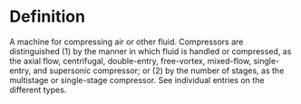 # Definition

A machine for compressing air or other fluid. Compressors are
distinguished (1) by the manner in which fluid is handled or compressed,
as the axial flow, centrifugal, double-entry, free-vortex, mixed-flow,
single-entry, and supersonic compressor; or (2) by the number of stages,
as the multistage or single-stage compressor. See individual entries on
the different types.
